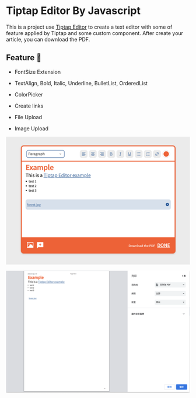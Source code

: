 # Tiptap Editor By Javascript

This is a project use [Tiptap Editor](https://tiptap.dev/) to create a text editor with some of feature applied by Tiptap and some custom component. After create your article, you can download the PDF.

## Feature 🍊

- FontSize Extension

- TextAlign, Bold, Italic, Underline, BulletList, OrderedList

- ColorPicker

- Create links

- File Upload

- Image Upload

![image description](public/example_1.png)

![image description](public/example_2.png)
